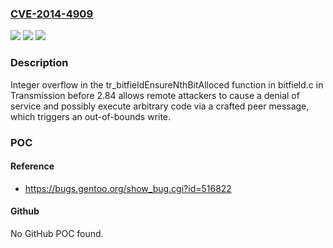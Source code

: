 ### [CVE-2014-4909](https://cve.mitre.org/cgi-bin/cvename.cgi?name=CVE-2014-4909)
![](https://img.shields.io/static/v1?label=Product&message=n%2Fa&color=blue)
![](https://img.shields.io/static/v1?label=Version&message=n%2Fa&color=blue)
![](https://img.shields.io/static/v1?label=Vulnerability&message=n%2Fa&color=brighgreen)

### Description

Integer overflow in the tr_bitfieldEnsureNthBitAlloced function in bitfield.c in Transmission before 2.84 allows remote attackers to cause a denial of service and possibly execute arbitrary code via a crafted peer message, which triggers an out-of-bounds write.

### POC

#### Reference
- https://bugs.gentoo.org/show_bug.cgi?id=516822

#### Github
No GitHub POC found.

